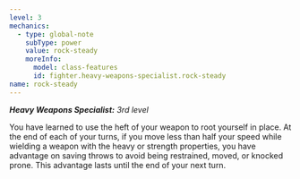 ```yaml
---
level: 3
mechanics:
  - type: global-note
    subType: power
    value: rock-steady
    moreInfo:
      model: class-features
      id: fighter.heavy-weapons-specialist.rock-steady
name: rock-steady
---
```

_**Heavy Weapons Specialist:** 3rd level_
You have learned to use the heft of your weapon to root yourself in place. At the end of each of your turns, if you move less than half your speed while wielding a weapon with the heavy or strength properties, you have advantage on saving throws to avoid being restrained, moved, or knocked prone. This advantage lasts until the end of your next turn.